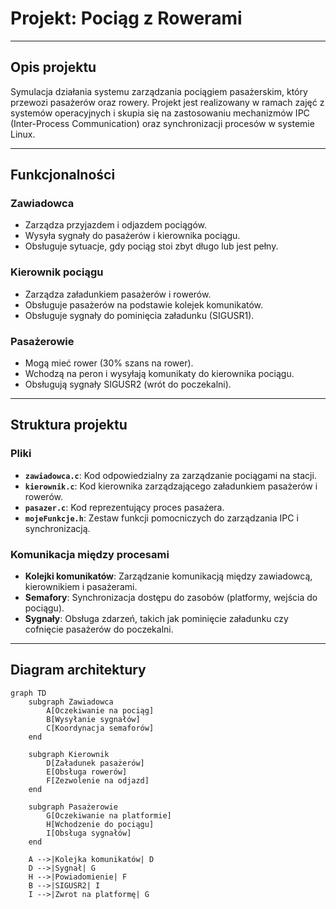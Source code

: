 # Projekt: Pociąg z Rowerami

---

## Opis projektu
Symulacja działania systemu zarządzania pociągiem pasażerskim, który przewozi pasażerów oraz rowery. Projekt jest realizowany w ramach zajęć z systemów operacyjnych i skupia się na zastosowaniu mechanizmów IPC (Inter-Process Communication) oraz synchronizacji procesów w systemie Linux.

---

## Funkcjonalności
### Zawiadowca
- Zarządza przyjazdem i odjazdem pociągów.
- Wysyła sygnały do pasażerów i kierownika pociągu.
- Obsługuje sytuacje, gdy pociąg stoi zbyt długo lub jest pełny.

### Kierownik pociągu
- Zarządza załadunkiem pasażerów i rowerów.
- Obsługuje pasażerów na podstawie kolejek komunikatów.
- Obsługuje sygnały do pominięcia załadunku (SIGUSR1).

### Pasażerowie
- Mogą mieć rower (30% szans na rower).
- Wchodzą na peron i wysyłają komunikaty do kierownika pociągu.
- Obsługują sygnały SIGUSR2 (wrót do poczekalni).

---

## Struktura projektu

### Pliki
- **`zawiadowca.c`**: Kod odpowiedzialny za zarządzanie pociągami na stacji.
- **`kierownik.c`**: Kod kierownika zarządzającego załadunkiem pasażerów i rowerów.
- **`pasazer.c`**: Kod reprezentujący proces pasażera.
- **`mojeFunkcje.h`**: Zestaw funkcji pomocniczych do zarządzania IPC i synchronizacją.

### Komunikacja między procesami
- **Kolejki komunikatów**: Zarządzanie komunikacją między zawiadowcą, kierownikiem i pasażerami.
- **Semafory**: Synchronizacja dostępu do zasobów (platformy, wejścia do pociągu).
- **Sygnały**: Obsługa zdarzeń, takich jak pominięcie załadunku czy cofnięcie pasażerów do poczekalni.

---

## Diagram architektury

```mermaid
graph TD
    subgraph Zawiadowca
        A[Oczekiwanie na pociąg]
        B[Wysyłanie sygnałów]
        C[Koordynacja semaforów]
    end

    subgraph Kierownik
        D[Załadunek pasażerów]
        E[Obsługa rowerów]
        F[Zezwolenie na odjazd]
    end

    subgraph Pasażerowie
        G[Oczekiwanie na platformie]
        H[Wchodzenie do pociągu]
        I[Obsługa sygnałów]
    end

    A -->|Kolejka komunikatów| D
    D -->|Sygnał| G
    H -->|Powiadomienie| F
    B -->|SIGUSR2| I
    I -->|Zwrot na platformę| G
